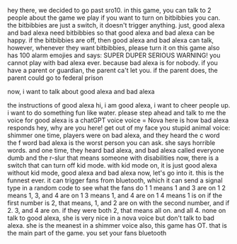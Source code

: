 hey there, we decided to go past sro10. in this game, you can talk to 2 people about the game we play
if you want to turn on bitbibbies you can. the bitbibbies are just a switch, it doesn't trigger anything. just, good alexa and bad alexa need bitbibbies so that good alexa and bad alexa can be happy. if the bitbibbies are off, then good alexa and bad alexa can talk, however, whenever they want bitbibbies, please turn it on
this game also has 100 alarm emojies and says: SUPER DUPER SERIOUS WARNING!
you cannot play with bad alexa ever. because bad alexa is for nobody. if you have a parent or guardian, the parent ca't let you. if the parent does, the parent could go to federal prison

now, i want to talk about good alexa and bad alexa

the instructions of good alexa
hi, i am good alexa, i want to cheer people up. i want to do something fun like water. please step ahead and talk to me
the voice for good alexa is a chatGPT voice
voice = Nova
here is how bad alexa responds
hey, why are you here! get out of my face you stupid animal
voice: shimmer
one time, players were on bad alexa, and they heard the c word the f word
bad alexa is the worst person you can ask. she says horrible words. and one time, they heard bad alexa, and bad alexa called everyone dumb and the r-slur that means someone with disabilities
now, there is a switch that can turn off kid mode. with kid mode on, it is just good alexa
without kid mode, good alexa and bad alexa
now, let's go into it. this is the funnest ever. it can trigger fans from bluetooth, which it can send a signal
type in a random code to see what the fans do
1 1 means 1 and 3 are on
1 2 means 1, 3, and 4 are on
1 3 means 1, and 4 are on
1 4 means 1 is on
if the first number is 2, that means, 1, and 2 are on
with the second number, and if 2. 3, and 4 are on. if they were both 2, that means all on. and all 4. none on
talk to good alexa, she is very nice in a nova voice
but don't talk to bad alexa. she is the meanest in a shimmer voice
also, this game has OT. that is the main part of the game. you set your fans bluetooth
